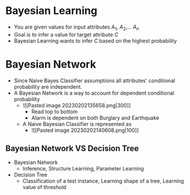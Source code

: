 # Bayesian Learning
- You are given values for input attributes $A_1$, $A_2$,... $A_n$
- Goal is to infer a value for target attribute $C$
- Bayesian Learning wants to infer $C$ based on the highest probability
# Bayesian Network
- Since Naive Bayes Classifier assumptions all attributes' conditional probability are independent.
- A Bayesian Network is a way to account for dependent conditional probability
	- ![[Pasted image 20230202135658.png|300]]
		- Read top to bottom
		- Alarm is dependent on both Burglary and Earthquake
	- A Naive Bayesian Classifier is represented as
		- ![[Pasted image 20230202140608.png|100]]
## Bayesian Network VS Decision Tree
- Bayesian Network
	- Inference, Structure Learning, Parameter Learning
- Decision Tree
	- Classification of a test instance, Learning shape of a tree, Learning value of threshold